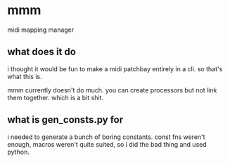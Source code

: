 # mmm

midi mapping manager

## what does it do

i thought it would be fun to make a midi patchbay entirely in a cli. so that's what this is.

mmm currently doesn't do much. you can create processors but not link them together. which is a bit shit.

## what is gen_consts.py for

i needed to generate a bunch of boring constants. const fns weren't enough, macros weren't quite suited, so i did the bad thing and used python.
